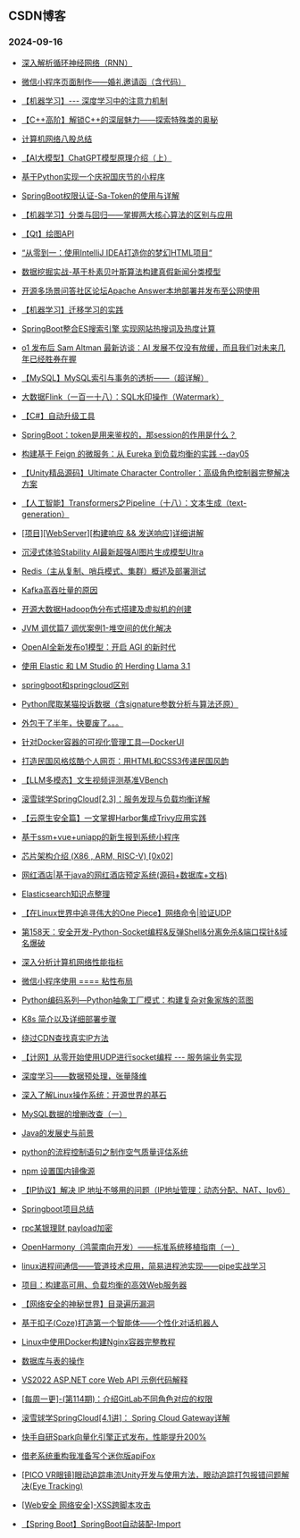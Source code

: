 ## CSDN博客 
### 2024-09-16

+ [深入解析循环神经网络（RNN）](https://blog.csdn.net/weixin_36755535/article/details/142215487)

+ [微信小程序页面制作——婚礼邀请函（含代码）](https://blog.csdn.net/hh867308122/article/details/142209417)

+ [【机器学习】--- 深度学习中的注意力机制](https://blog.csdn.net/2301_80863610/article/details/142217839)

+ [【C++高阶】解锁C++的深层魅力——探索特殊类的奥秘](https://blog.csdn.net/EterNity_TiMe_/article/details/142053454)

+ [计算机网络八股总结](https://blog.csdn.net/Petrichorzncu/article/details/142221690)

+ [【AI大模型】ChatGPT模型原理介绍（上）](https://blog.csdn.net/2301_76820214/article/details/142188835)

+ [基于Python实现一个庆祝国庆节的小程序](https://blog.csdn.net/laochao2020/article/details/142234785)

+ [SpringBoot权限认证-Sa-Token的使用与详解](https://blog.csdn.net/weixin_41793160/article/details/142236580)

+ [【机器学习】分类与回归——掌握两大核心算法的区别与应用](https://blog.csdn.net/qq_61654952/article/details/142210938)

+ [【Qt】绘图API](https://blog.csdn.net/dab112/article/details/141688490)

+ [“从零到一：使用IntelliJ IDEA打造你的梦幻HTML项目“](https://blog.csdn.net/weixin_73295475/article/details/142255408)

+ [数据挖掘实战-基于朴素贝叶斯算法构建真假新闻分类模型](https://blog.csdn.net/m0_64336780/article/details/138599375)

+ [开源多场景问答社区论坛Apache Answer本地部署并发布至公网使用](https://blog.csdn.net/qyj19920704/article/details/142186372)

+ [【机器学习】迁移学习的实践](https://blog.csdn.net/qq_44214428/article/details/142106275)

+ [SpringBoot整合ES搜索引擎 实现网站热搜词及热度计算](https://blog.csdn.net/lilinhai548/article/details/142268241)

+ [o1 发布后 Sam Altman 最新访谈：AI 发展不仅没有放缓，而且我们对未来几年已经胜券在握](https://blog.csdn.net/dQCFKyQDXYm3F8rB0/article/details/142259933)

+ [【MySQL】MySQL索引与事务的透析——（超详解）](https://blog.csdn.net/GGBond778/article/details/142281916)

+ [大数据Flink（一百一十八）：SQL水印操作（Watermark）](https://blog.csdn.net/xiaoweite1/article/details/142243241)

+ [【C#】自动升级工具](https://blog.csdn.net/youcheng_ge/article/details/142263150)

+ [SpringBoot：token是用来鉴权的，那session的作用是什么？](https://blog.csdn.net/A79800/article/details/142257355)

+ [构建基于 Feign 的微服务：从 Eureka 到负载均衡的实践 --day05](https://blog.csdn.net/m0_67187271/article/details/142280177)

+ [【Unity精品源码】Ultimate Character Controller：高级角色控制器完整解决方案](https://blog.csdn.net/UnityBoy/article/details/142260741)

+ [【人工智能】Transformers之Pipeline（十八）：文本生成（text-generation）](https://blog.csdn.net/weixin_48007632/article/details/142214070)

+ [[项目][WebServer][构建响应 && 发送响应]详细讲解](https://blog.csdn.net/qq_37281656/article/details/142207334)

+ [沉浸式体验Stability AI最新超强AI图片生成模型Ultra](https://blog.csdn.net/m0_66628975/article/details/142281785)

+ [Redis（主从复制、哨兵模式、集群）概述及部署测试](https://blog.csdn.net/pangdongqiqi/article/details/142167849)

+ [Kafka高吞吐量的原因](https://blog.csdn.net/maligebazi/article/details/142205733)

+ [开源大数据Hadoop伪分布式搭建及虚拟机的创建](https://blog.csdn.net/Morpheus_Luen/article/details/142219056)

+ [JVM 调优篇7 调优案例1-堆空间的优化解决](https://blog.csdn.net/u011066470/article/details/142265939)

+ [OpenAI全新发布o1模型：开启 AGI 的新时代](https://blog.csdn.net/youcans/article/details/142207678)

+ [使用 Elastic 和 LM Studio 的 Herding Llama 3.1](https://blog.csdn.net/UbuntuTouch/article/details/142204808)

+ [springboot和springcloud区别](https://blog.csdn.net/wangzheno2/article/details/142258858)

+ [Python爬取某猫投诉数据（含signature参数分析与算法还原）](https://blog.csdn.net/qiulin_wu/article/details/142212542)

+ [外包干了半年，快要废了。。。](https://blog.csdn.net/YJT1002/article/details/142209977)

+ [针对Docker容器的可视化管理工具—DockerUI](https://blog.csdn.net/m0_68662723/article/details/142202303)

+ [打造民国风格炫酷个人网页：用HTML和CSS3传递民国风韵](https://blog.csdn.net/m0_61118741/article/details/142258883)

+ [【LLM多模态】文生视频评测基准VBench](https://blog.csdn.net/qq_35812205/article/details/142267679)

+ [滚雪球学SpringCloud[2.3]：服务发现与负载均衡详解](https://blog.csdn.net/weixin_43970743/article/details/141143639)

+ [【云原生安全篇】一文掌握Harbor集成Trivy应用实践](https://blog.csdn.net/u013522701/article/details/142255573)

+ [基于ssm+vue+uniapp的新生报到系统小程序](https://blog.csdn.net/shmp54/article/details/142223067)

+ [芯片架构介绍 (X86 , ARM, RISC-V) [0x02]](https://blog.csdn.net/qq_46817570/article/details/142264014)

+ [网红酒店|基于java的网红酒店预定系统(源码+数据库+文档)](https://blog.csdn.net/weixin_45630258/article/details/142247706)

+ [Elasticsearch知识点整理](https://blog.csdn.net/Chen_leilei/article/details/142250529)

+ [【在Linux世界中追寻伟大的One Piece】网络命令|验证UDP](https://blog.csdn.net/weixin_74809706/article/details/142287829)

+ [第158天：安全开发-Python-Socket编程&反弹Shell&分离免杀&端口探针&域名爆破](https://blog.csdn.net/weixin_71529930/article/details/142245195)

+ [深入分析计算机网络性能指标](https://blog.csdn.net/2202_75623950/article/details/140798342)

+ [微信小程序使用 ==== 粘性布局](https://blog.csdn.net/qq_63358859/article/details/142263481)

+ [Python编码系列—Python抽象工厂模式：构建复杂对象家族的蓝图](https://blog.csdn.net/u013889591/article/details/142255646)

+ [K8s 简介以及详细部署步骤](https://blog.csdn.net/TYM121380/article/details/142267976)

+ [绕过CDN查找真实IP方法](https://blog.csdn.net/m0_74885516/article/details/142267050)

+ [【计网】从零开始使用UDP进行socket编程 --- 服务端业务实现](https://blog.csdn.net/JLX_1/article/details/142260732)

+ [深度学习——数据预处理，张量降维](https://blog.csdn.net/2301_79815102/article/details/142260324)

+ [深入了解Linux操作系统：开源世界的基石](https://blog.csdn.net/weixin_37647148/article/details/142253997)

+ [MySQL数据的增删改查（一）](https://blog.csdn.net/2301_76161469/article/details/142063668)

+ [Java的发展史与前景](https://blog.csdn.net/2303_79015671/article/details/142266428)

+ [python的流程控制语句之制作空气质量评估系统](https://blog.csdn.net/2301_77628600/article/details/142260192)

+ [npm 设置国内镜像源](https://blog.csdn.net/u011518709/article/details/142203940)

+ [【IP协议】解决 IP 地址不够用的问题（IP地址管理：动态分配、NAT、Ipv6）](https://blog.csdn.net/Yeeear/article/details/142280618)

+ [Springboot项目总结](https://blog.csdn.net/2301_80454352/article/details/142214534)

+ [rpc某银理财 payload加密](https://blog.csdn.net/weixin_58115330/article/details/142290414)

+ [OpenHarmony（鸿蒙南向开发）——标准系统移植指南（一）](https://blog.csdn.net/u012165769/article/details/142257016)

+ [linux进程间通信——管道技术应用，简易进程池实现——pipe实战学习](https://blog.csdn.net/strive_mianyang/article/details/142183711)

+ [项目：构建高可用、负载均衡的高效Web服务器](https://blog.csdn.net/hotslow/article/details/141902788)

+ [【网络安全的神秘世界】目录遍历漏洞](https://blog.csdn.net/weixin_54750312/article/details/142251575)

+ [基于扣子(Coze)打造第一个智能体——个性化对话机器人](https://blog.csdn.net/epitomizelu/article/details/142218363)

+ [Linux中使用Docker构建Nginx容器完整教程](https://blog.csdn.net/jxjdhdnd/article/details/142211168)

+ [数据库与表的操作](https://blog.csdn.net/myhhhhhhhh/article/details/142213863)

+ [VS2022 ASP.NET core Web API 示例代码解释](https://blog.csdn.net/Sanking_M/article/details/142291364)

+ [[每周一更]-(第114期)：介绍GitLab不同角色对应的权限](https://blog.csdn.net/hmx224_2014/article/details/142253988)

+ [滚雪球学SpringCloud[4.1讲]： Spring Cloud Gateway详解](https://blog.csdn.net/weixin_43970743/article/details/141143708)

+ [快手自研Spark向量化引擎正式发布，性能提升200%](https://blog.csdn.net/kuaishoutech/article/details/142261739)

+ [借老系统重构我准备写个迷你版apiFox](https://blog.csdn.net/felix_alone2012/article/details/142288952)

+ [[PICO VR眼镜]眼动追踪串流Unity开发与使用方法，眼动追踪打包报错问题解决(Eye Tracking)](https://blog.csdn.net/Bartender_VA11/article/details/142262224)

+ [[Web安全 网络安全]-XSS跨脚本攻击](https://blog.csdn.net/liu17234050/article/details/142170801)

+ [【Spring Boot】SpringBoot自动装配-Import](https://blog.csdn.net/smile_sundays/article/details/141496035)

